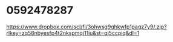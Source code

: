 # 0592478287


https://www.dropbox.com/scl/fi/3ohwsg9ghkwfp1pagz7y9/.zip?rlkey=zq58nbyesfp4t2nkspmqj11iu&st=qj5ccpiq&dl=1
